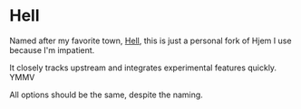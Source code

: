 # Hell

Named after my favorite town, [Hell](https://en.wikipedia.org/wiki/Hell,_Norway), this is just a
personal fork of Hjem I use because I'm impatient.

It closely tracks upstream and integrates experimental features quickly. YMMV

All options should be the same, despite the naming.

